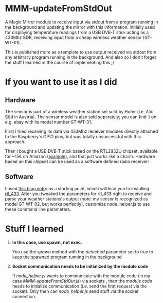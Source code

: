 # MMM-updateFromStdOut
A Magic Mirror module to receive input via stdout from a program running in the background
and updating the mirror with this information. Initially used for displaying temperature readings from
a USB DVB-T stick acting as a 433Mhz SDR, receiving input from a cheap wireless weather sensor (GT-WT-01).

This is published more as a template to use output received via stdout from any arbitrary program running in the background. 
And also so I don't forget the stuff I learned in the course of implementing this ;)

# If you want to use it as I did
## Hardware
The sensor is part of a wireless weather station set sold by Hofer (i.e. Aldi Süd in Austria). The sensor model is 
also sold seperately; you can find it on e.g. ebay with its model number GT-WT-01.

First I tried receiving its data via 433Mhz receiver modules directly attached to the Raspberry's GPIO pins, 
but was totally unsuccessful with this approach.

Then I bought a USB DVB-T stick based on the RTL2832U chipset, available for ~15€ on Amazon ([example](https://www.amazon.de/gp/product/B013Q94CT6/ref=oh_aui_detailpage_o03_s00?ie=UTF8&psc=1)),
and that just works like a charm. Hardware based on this chipset can be used as a software defined radio receiver!

## Software
I used [this blog entry](http://goughlui.com/2013/12/20/rtl-sdr-433-92mhz-askook-decoding-of-various-devices-with-rtl_433/)
as a starting point, which will lead you to installing [rtl_433](https://github.com/merbanan/rtl_433). After you tweaked the
parameters for rtl_433 right to receive and parse your weather stations's output (note: my sensor is recognized as model GT-WT-02,
but works perfectly), customize node_helper.js to use these command line parameters.

# Stuff I learned
1. **In this case, use spawn, not exec.**

   You use the *spawn* method with the *detached* parameter set to *true* to keep the spawned program running in the background

2. **Socket communication needs to be initialized by the module code**

   If *node_helper.js* wants to communicate with the module code (in my case *MMM-updateFromStdOut.js*) via sockets , then the 
   *module code* needs to initialize communication (i.e. send the first request via the socket). Only then can 
   *node_helper.js* send stuff via the socket connection.
